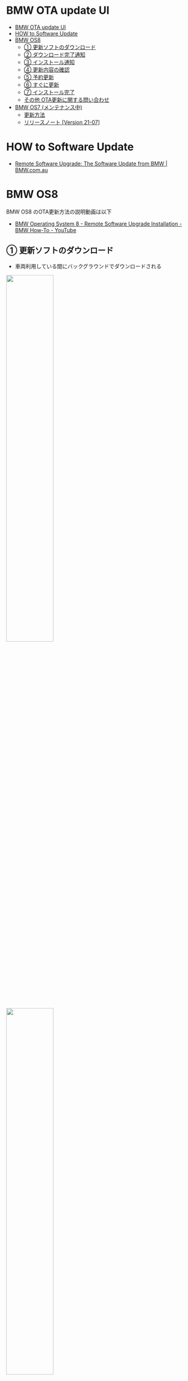 # BMW OTA update UI


<!-- @import "[TOC]" {cmd="toc" depthFrom=1 depthTo=6 orderedList=false} -->

<!-- code_chunk_output -->

- [BMW OTA update UI](#bmw-ota-update-ui)
- [HOW to Software Update](#how-to-software-update)
- [BMW OS8](#bmw-os8)
  - [① 更新ソフトのダウンロード](#1-更新ソフトのダウンロード)
  - [② ダウンロード完了通知](#2-ダウンロード完了通知)
  - [③ インストール通知](#3-インストール通知)
  - [④ 更新内容の確認](#4-更新内容の確認)
  - [⑤ 予約更新](#5-予約更新)
  - [⑥ すぐに更新](#6-すぐに更新)
  - [⑦ インストール完了](#7-インストール完了)
  - [その他 OTA更新に関する問い合わせ](#その他-ota更新に関する問い合わせ)
- [BMW OS7 (メンテナンス中)](#bmw-os7-メンテナンス中)
  - [更新方法](#更新方法)
  - [リリースノート [Version 21-07]](#リリースノート-version-21-07)

<!-- /code_chunk_output -->

# HOW to Software Update

- [Remote Software Upgrade: The Software Update from BMW | BMW.com.au](https://www.bmw.com/en-au/offers-and-services/bmw-digital-services-and-connectivity/remote-software-upgrade.html)

#  BMW OS8 

BMW OS8 のOTA更新方法の説明動画は以下
- [BMW Operating System 8 - Remote Software Upgrade Installation - BMW How-To - YouTube](https://www.youtube.com/watch?v=mME39cwPUHM)

## ① 更新ソフトのダウンロード 
- 車両利用している間にバックグラウンドでダウンロードされる
<img src="./image/UI_OS8/bmw-ota-ui-022.png" width=50%>
<img src="./image/UI_OS8/bmw-ota-ui-001.png" width=50%>

## ② ダウンロード完了通知
- ダウンロードの完了がMyBMWアプリに通知
<img src="./image/UI_OS8/bmw-ota-ui-002.png" width=50%>
<img src="./image/UI_OS8/bmw-ota-ui-004.png" width=50%>

## ③ インストール通知
- ダウンロード完了後、車両を停止するとイントールを確認するメッセージが表示される
<img src="./image/UI_OS8/bmw-ota-ui-005.png" width=50%>
<img src="./image/UI_OS8/bmw-ota-ui-006.png" width=50%>

## ④ 更新内容の確認
- 更新内容を確認する場合は`"Info on version xxxx"`を選択
<img src="./image/UI_OS8/bmw-ota-ui-007.png" width=50%>
<img src="./image/UI_OS8/bmw-ota-ui-008.png" width=50%>

## ⑤ 予約更新
- すぐにインストールしない場合は、時間指定で予約が可能
- インストール中（約20分）は車両が利用できなくなる
<img src="./image/UI_OS8/bmw-ota-ui-009.png" width=50%>
<img src="./image/UI_OS8/bmw-ota-ui-010.png" width=50%>
<img src="./image/UI_OS8/bmw-ota-ui-011.png" width=50%>

## ⑥ すぐに更新
- `"Start upgrade now"`を選択
<img src="./image/UI_OS8/bmw-ota-ui-012.png" width=50%>
- 安全な場所に駐車し、`"OK, vehicle os parked sagety"`を選択
<img src="./image/UI_OS8/bmw-ota-ui-013.png" width=50%>
- `"Start upgrade now"`を選択
<img src="./image/UI_OS8/bmw-ota-ui-014.png" width=50%>
- インストールの注意事項が全て整っているかチェック
<img src="./image/UI_OS8/bmw-ota-ui-015.png" width=50%>
- 全てのチェックがOKになると、10秒後に更新が始まる
（ここでやっぱりとめたいときは`"Perform upgrade later"`を選択する）
<img src="./image/UI_OS8/bmw-ota-ui-016.png" width=50%>

## ⑦ インストール完了
- MyBMWアプリに更新完了通知
- 走行前に車両のコントロールディスプレイにも表示される
<img src="./image/UI_OS8/bmw-ota-ui-017.png" width=50%>
<img src="./image/UI_OS8/bmw-ota-ui-018.png" width=50%>

## その他 OTA更新に関する問い合わせ
- オペレータに接続し問い合わせ可能
- `"BMW Assistance APP"` > `"BMW Customer Support"`
<img src="./image/UI_OS8/bmw-ota-ui-019.png" width=50%>
<img src="./image/UI_OS8/bmw-ota-ui-020.png" width=50%>
<img src="./image/UI_OS8/bmw-ota-ui-021.png" width=50%>

<br>

---

#  BMW OS7 (メンテナンス中)

## 更新方法

- **車載機版**

[How to start a Remote Software Upgrade – BMW How-To - YouTube](https://www.youtube.com/watch?v=N58Zjde3DNo)

[<img src="./image/bmw-os7-ota-how-to-start.png" width=50%>](https://www.youtube.com/watch?v=N58Zjde3DNo)

[How to finish a Remote Software Upgrade – BMW How-To - YouTube](https://www.youtube.com/watch?v=4UEmTHtZdNw)

[<img src="./image/bmw-os7-ota-how-to-finish.png" width=50%>](https://www.youtube.com/watch?v=4UEmTHtZdNw)

- ダウンロード完了後、アップグレード可能であることをスマホに通知
- ダウンロードはバックグラウンドで実施（pre-install）
- ダウンロードの進捗はナビメニューの「Remote Software Upgrade」から確認可能
- 更新が可能な状態で、IG-OFFするとアップグレードの案内通知がナビ画面に表示
- そこから選択していくと、条件を満たした場合に更新が始まる
- 更新中は車両使用不可
- 更新時間は約20分間
- 更新中のキャンセルは不可
- 電源供給が必要なデバイス（スマホなど）は更新前に外しておく
- 安全な場所に駐車されていること
- 更新中は乗っていてもいいし、車両から降りてロックしておくことも可能
- 更新完了するとスマホに通知がいく

![](2022-02-16-22-32-23.png)

![](2022-02-16-22-30-58.png)

![](2022-02-16-22-17-31.png)

![](2022-02-16-22-39-07.png)

![](2022-02-16-22-39-36.png)

![](2022-02-16-22-41-01.png)

![](2022-02-16-22-41-35.png)

![](2022-02-16-22-41-48.png)

## リリースノートの表示 [Version 21-07]

- **WEB版 Release Note**

[Remote Software Upgrade: The Software Update Upgrade 21-07 | BMW.co.za](https://www.bmw.co.za/en/topics/offers-and-services/bmw-digital-services-and-connectivity/remote-software-upgrade-21-07.html)

- **車載機版 Release Note**

WEB版と記載してある内容は変わらん

<img src="./image/UI_OS7/bmw-os7-ota-ui-001.png" width=50%>
<img src="./image/UI_OS7/bmw-os7-ota-ui-002.png" width=50%>
<img src="./image/UI_OS7/bmw-os7-ota-ui-003.png" width=50%>
<img src="./image/UI_OS7/bmw-os7-ota-ui-004.png" width=50%>
<img src="./image/UI_OS7/bmw-os7-ota-ui-005.png" width=50%>
<img src="./image/UI_OS7/bmw-os7-ota-ui-006.png" width=50%>
<img src="./image/UI_OS7/bmw-os7-ota-ui-007.png" width=50%>
<img src="./image/UI_OS7/bmw-os7-ota-ui-008.png" width=50%>
<img src="./image/UI_OS7/bmw-os7-ota-ui-009.png" width=50%>
<img src="./image/UI_OS7/bmw-os7-ota-ui-010.png" width=50%>
<img src="./image/UI_OS7/bmw-os7-ota-ui-011.png" width=50%>
<img src="./image/UI_OS7/bmw-os7-ota-ui-012.png" width=50%>
<img src="./image/UI_OS7/bmw-os7-ota-ui-013.png" width=50%>
<img src="./image/UI_OS7/bmw-os7-ota-ui-014.png" width=50%>
<img src="./image/UI_OS7/bmw-os7-ota-ui-015.png" width=50%>
<img src="./image/UI_OS7/bmw-os7-ota-ui-016.png" width=50%>
<img src="./image/UI_OS7/bmw-os7-ota-ui-017.png" width=50%>
